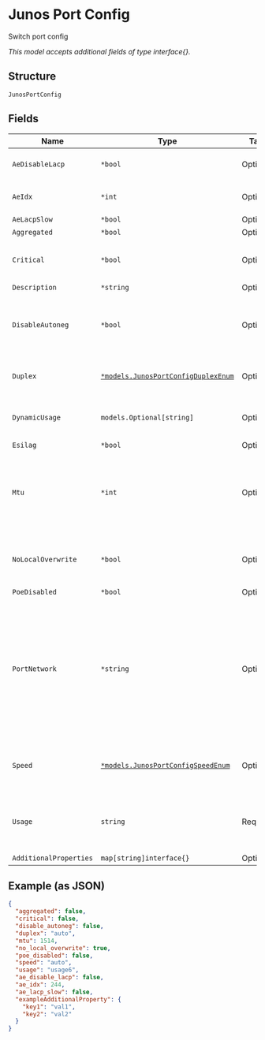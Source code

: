 
# Junos Port Config

Switch port config

*This model accepts additional fields of type interface{}.*

## Structure

`JunosPortConfig`

## Fields

| Name | Type | Tags | Description |
|  --- | --- | --- | --- |
| `AeDisableLacp` | `*bool` | Optional | To disable LACP support for the AE interface |
| `AeIdx` | `*int` | Optional | Users could force to use the designated AE name |
| `AeLacpSlow` | `*bool` | Optional | To use fast timeout |
| `Aggregated` | `*bool` | Optional | **Default**: `false` |
| `Critical` | `*bool` | Optional | To generate port up/down alarm<br><br>**Default**: `false` |
| `Description` | `*string` | Optional | - |
| `DisableAutoneg` | `*bool` | Optional | If `speed` and `duplex` are specified, whether to disable autonegotiation<br><br>**Default**: `false` |
| `Duplex` | [`*models.JunosPortConfigDuplexEnum`](../../doc/models/junos-port-config-duplex-enum.md) | Optional | enum: `auto`, `full`, `half`<br><br>**Default**: `"auto"` |
| `DynamicUsage` | `models.Optional[string]` | Optional | Enable dynamic usage for this port. Set to `dynamic` to enable. |
| `Esilag` | `*bool` | Optional | - |
| `Mtu` | `*int` | Optional | Media maximum transmission unit (MTU) is the largest data unit that can be forwarded without fragmentation<br><br>**Default**: `1514` |
| `NoLocalOverwrite` | `*bool` | Optional | Prevent helpdesk to override the port config<br><br>**Default**: `true` |
| `PoeDisabled` | `*bool` | Optional | **Default**: `false` |
| `PortNetwork` | `*string` | Optional | Required if `usage`==`vlan_tunnel`. Q-in-Q tunneling using All-in-one bundling. This also enables standard L2PT for interfaces that are not encapsulation tunnel interfaces and uses MAC rewrite operation. [View more information](https://www.juniper.net/documentation/us/en/software/junos/multicast-l2/topics/topic-map/q-in-q.html#id-understanding-qinq-tunneling-and-vlan-translation) |
| `Speed` | [`*models.JunosPortConfigSpeedEnum`](../../doc/models/junos-port-config-speed-enum.md) | Optional | enum: `100m`, `10m`, `1g`, `2.5g`, `5g`, `10g`, `25g`, `40g`, `100g`,`auto`<br><br>**Default**: `"auto"` |
| `Usage` | `string` | Required | Port usage name. For Q-in-Q, use `vlan_tunnel`. If EVPN is used, use `evpn_uplink`or `evpn_downlink` |
| `AdditionalProperties` | `map[string]interface{}` | Optional | - |

## Example (as JSON)

```json
{
  "aggregated": false,
  "critical": false,
  "disable_autoneg": false,
  "duplex": "auto",
  "mtu": 1514,
  "no_local_overwrite": true,
  "poe_disabled": false,
  "speed": "auto",
  "usage": "usage6",
  "ae_disable_lacp": false,
  "ae_idx": 244,
  "ae_lacp_slow": false,
  "exampleAdditionalProperty": {
    "key1": "val1",
    "key2": "val2"
  }
}
```


